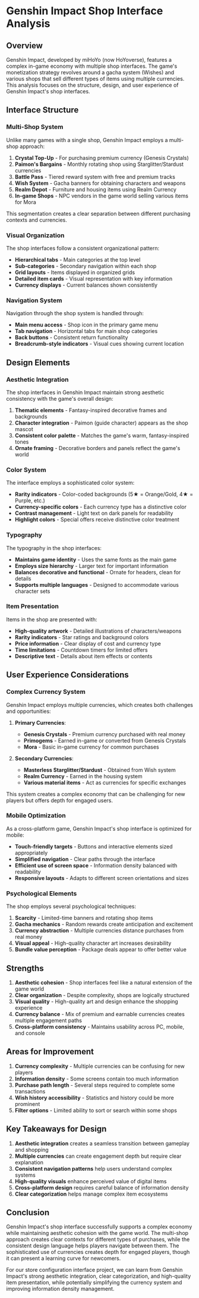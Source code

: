 # Genshin Impact Shop Interface Analysis

## Overview

Genshin Impact, developed by miHoYo (now HoYoverse), features a complex in-game economy with multiple shop interfaces. The game's monetization strategy revolves around a gacha system (Wishes) and various shops that sell different types of items using multiple currencies. This analysis focuses on the structure, design, and user experience of Genshin Impact's shop interfaces.

## Interface Structure

### Multi-Shop System

Unlike many games with a single shop, Genshin Impact employs a multi-shop approach:

1. **Crystal Top-Up** - For purchasing premium currency (Genesis Crystals)
2. **Paimon's Bargains** - Monthly rotating shop using Starglitter/Stardust currencies
3. **Battle Pass** - Tiered reward system with free and premium tracks
4. **Wish System** - Gacha banners for obtaining characters and weapons
5. **Realm Depot** - Furniture and housing items using Realm Currency
6. **In-game Shops** - NPC vendors in the game world selling various items for Mora

This segmentation creates a clear separation between different purchasing contexts and currencies.

### Visual Organization

The shop interfaces follow a consistent organizational pattern:

- **Hierarchical tabs** - Main categories at the top level
- **Sub-categories** - Secondary navigation within each shop
- **Grid layouts** - Items displayed in organized grids
- **Detailed item cards** - Visual representation with key information
- **Currency displays** - Current balances shown consistently

### Navigation System

Navigation through the shop system is handled through:

- **Main menu access** - Shop icon in the primary game menu
- **Tab navigation** - Horizontal tabs for main shop categories
- **Back buttons** - Consistent return functionality
- **Breadcrumb-style indicators** - Visual cues showing current location

## Design Elements

### Aesthetic Integration

The shop interfaces in Genshin Impact maintain strong aesthetic consistency with the game's overall design:

1. **Thematic elements** - Fantasy-inspired decorative frames and backgrounds
2. **Character integration** - Paimon (guide character) appears as the shop mascot
3. **Consistent color palette** - Matches the game's warm, fantasy-inspired tones
4. **Ornate framing** - Decorative borders and panels reflect the game's world

### Color System

The interface employs a sophisticated color system:

- **Rarity indicators** - Color-coded backgrounds (5★ = Orange/Gold, 4★ = Purple, etc.)
- **Currency-specific colors** - Each currency type has a distinctive color
- **Contrast management** - Light text on dark panels for readability
- **Highlight colors** - Special offers receive distinctive color treatment

### Typography

The typography in the shop interfaces:

- **Maintains game identity** - Uses the same fonts as the main game
- **Employs size hierarchy** - Larger text for important information
- **Balances decorative and functional** - Ornate for headers, clean for details
- **Supports multiple languages** - Designed to accommodate various character sets

### Item Presentation

Items in the shop are presented with:

- **High-quality artwork** - Detailed illustrations of characters/weapons
- **Rarity indicators** - Star ratings and background colors
- **Price information** - Clear display of cost and currency type
- **Time limitations** - Countdown timers for limited offers
- **Descriptive text** - Details about item effects or contents

## User Experience Considerations

### Complex Currency System

Genshin Impact employs multiple currencies, which creates both challenges and opportunities:

1. **Primary Currencies**:
   - **Genesis Crystals** - Premium currency purchased with real money
   - **Primogems** - Earned in-game or converted from Genesis Crystals
   - **Mora** - Basic in-game currency for common purchases

2. **Secondary Currencies**:
   - **Masterless Starglitter/Stardust** - Obtained from Wish system
   - **Realm Currency** - Earned in the housing system
   - **Various material items** - Act as currencies for specific exchanges

This system creates a complex economy that can be challenging for new players but offers depth for engaged users.

### Mobile Optimization

As a cross-platform game, Genshin Impact's shop interface is optimized for mobile:

- **Touch-friendly targets** - Buttons and interactive elements sized appropriately
- **Simplified navigation** - Clear paths through the interface
- **Efficient use of screen space** - Information density balanced with readability
- **Responsive layouts** - Adapts to different screen orientations and sizes

### Psychological Elements

The shop employs several psychological techniques:

1. **Scarcity** - Limited-time banners and rotating shop items
2. **Gacha mechanics** - Random rewards create anticipation and excitement
3. **Currency abstraction** - Multiple currencies distance purchases from real money
4. **Visual appeal** - High-quality character art increases desirability
5. **Bundle value perception** - Package deals appear to offer better value

## Strengths

1. **Aesthetic cohesion** - Shop interfaces feel like a natural extension of the game world
2. **Clear organization** - Despite complexity, shops are logically structured
3. **Visual quality** - High-quality art and design enhance the shopping experience
4. **Currency balance** - Mix of premium and earnable currencies creates multiple engagement paths
5. **Cross-platform consistency** - Maintains usability across PC, mobile, and console

## Areas for Improvement

1. **Currency complexity** - Multiple currencies can be confusing for new players
2. **Information density** - Some screens contain too much information
3. **Purchase path length** - Several steps required to complete some transactions
4. **Wish history accessibility** - Statistics and history could be more prominent
5. **Filter options** - Limited ability to sort or search within some shops

## Key Takeaways for Design

1. **Aesthetic integration** creates a seamless transition between gameplay and shopping
2. **Multiple currencies** can create engagement depth but require clear explanation
3. **Consistent navigation patterns** help users understand complex systems
4. **High-quality visuals** enhance perceived value of digital items
5. **Cross-platform design** requires careful balance of information density
6. **Clear categorization** helps manage complex item ecosystems

## Conclusion

Genshin Impact's shop interface successfully supports a complex economy while maintaining aesthetic cohesion with the game world. The multi-shop approach creates clear contexts for different types of purchases, while the consistent design language helps players navigate between them. The sophisticated use of currencies creates depth for engaged players, though it can present a learning curve for newcomers.

For our store configuration interface project, we can learn from Genshin Impact's strong aesthetic integration, clear categorization, and high-quality item presentation, while potentially simplifying the currency system and improving information density management. 